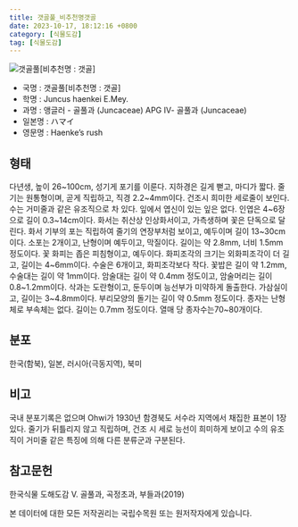 ```yaml
---
title: 갯골풀_비추천명갯골
date: 2023-10-17, 18:12:16 +0800
category: [식물도감]
tag: [식물도감]
---
```




![갯골풀[비추천명 : 갯골]](http://www.nature.go.kr/fileUpload/plants/basic/Juncaceae/Juncus/5902/5902_1_th2.jpg)
- 국명 : 갯골풀[비추천명 : 갯골]
- 학명 : Juncus haenkei E.Mey.
- 과명 : 앵글러 - 골풀과 (Juncaceae) APG Ⅳ- 골풀과 (Juncaceae)
- 일본명 : ハマイ
- 영문명 : Haenke’s rush


## 형태
다년생, 높이 26~100cm, 성기게 포기를 이룬다. 지하경은 길게 뻗고, 마디가 짧다. 줄기는 원통형이며, 곧게 직립하고, 직경 2.2~4mm이다. 건조시 희미한 세로줄이 보인다. 수는 거미줄과 같은 유조직으로 차 있다. 잎에서 엽신이 있는 잎은 없다. 인엽은 4~6장으로 길이 0.3~14cm이다. 화서는 취산상 인상화서이고, 가측생하며 꽃은 단독으로 달린다. 화서 기부의 포는 직립하여 줄기의 연장부처럼 보이고,  예두이며 길이 13~30cm이다. 소포는 2개이고, 난형이며 예두이고, 막질이다. 길이는 약 2.8mm,  너비 1.5mm 정도이다. 꽃 화피는 좁은 피침형이고, 예두이다. 화피조각의 크기는 외화피조각이 더 길고, 길이는 4~6mm이다. 수술은 6개이고, 화피조각보다 작다. 꽃밥은 길이 약 1.2mm,  수술대는 길이 약 1mm이다. 암술대는 길이 약 0.4mm 정도이고, 암술머리는 길이 0.8~1.2mm이다. 삭과는 도란형이고, 둔두이며 능선부가 미약하게 돌출한다. 가삼실이고, 길이는 3~4.8mm이다. 부리모양의 돌기는 길이 약 0.5mm 정도이다. 종자는 난형체로 부속체는 없다. 길이는 0.7mm 정도이다. 열매 당 종자수는70~80개이다.
## 분포
한국(함북), 일본, 러시아(극동지역), 북미
## 비고
국내 분포기록은 없으며 Ohwi가 1930년 함경북도 서수라 지역에서 채집한 표본이 1장 있다. 줄기가 뒤틀리지 않고 직립하며, 건조 시 세로 능선이 희미하게 보이고 수의 유조직이 거미줄 같은 특징에 의해 다른 분류군과 구분된다.
## 참고문헌
한국식물 도해도감 Ⅴ. 골풀과, 곡정초과, 부들과(2019)






본 데이터에 대한 모든 저작권리는 국립수목원 또는 원저작자에게 있습니다.
